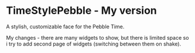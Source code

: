 # TimeStylePebble - My version
A stylish, customizable face for the Pebble Time.

My changes - there are many widgets to show, but there is limited space so i try to add second page of widgets (switching between them on shake).
